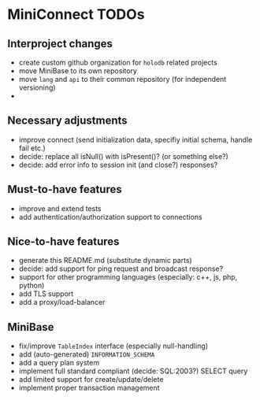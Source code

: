# MiniConnect TODOs

## Interproject changes

- create custom github organization for `holodb` related projects
- move MiniBase to its own repository
- move `lang` and `api` to their common repository (for independent versioning)
- 


## Necessary adjustments

- improve connect (send initialization data, specifiy initial schema, handle fail etc.)
- decide: replace all isNull() with isPresent()? (or something else?)
- decide: add error info to session init (and close?) responses?


## Must-to-have features

- improve and extend tests
- add authentication/authorization support to connections


## Nice-to-have features

- generate this README.md (substitute dynamic parts)
- decide: add support for ping request and broadcast response?
- support for other programming languages (especially: c++, js, php, python)
- add TLS support
- add a proxy/load-balancer


## MiniBase

- fix/improve `TableIndex` interface (especially null-handling)
- add (auto-generated) `INFORMATION_SCHEMA`
- add a query plan system
- implement full standard compliant (decide: SQL:2003?) SELECT query
- add limited support for create/update/delete
- implement proper transaction management
